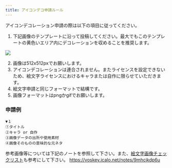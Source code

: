 ```yaml
---
title: アイコンデコ申請ルール
---
```


アイコンデコレーション申請の際は以下の項目に従ってください。

1. 下記画像のテンプレートに沿って投稿してください。最大でもこのテンプレートの黄色いエリア内にデコレーションを収めることを推奨します。

![](https://misskey-hub.net/img/misc/avatar-decoration-template.png)


2. 画像は512x512pxでお願いします。
3. アイコンデコレーションは連合されません。またライセンスを設定できないため、絵文字ライセンスにおけるキャラまたは自作に限らせていただきます。
4. 絵文字申請と同じフォーマットで結構です。
5. 画像フォーマットはpngかgifでお願いします。

### 申請例

```
▼１
①タイトル
②キャラ or 自作
③画像データの出所や使用素材
④画像そのものの意味的な元ネタ
```




参考画像等については下記のノートを参照して下さい。また、[絵文字画像チェックリスト](/emoji-guide#絵文字画像チェックリスト)も参考にして下さい。
https://voskey.icalo.net/notes/9mhcjkdp6u
